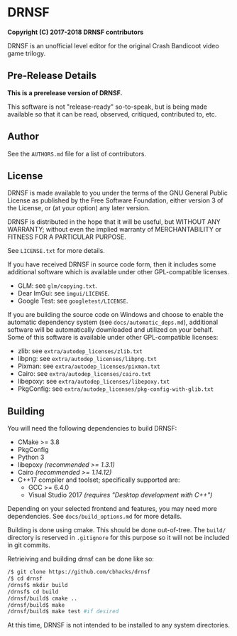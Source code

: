 # DRNSF #
__Copyright (C) 2017-2018  DRNSF contributors__

DRNSF is an unofficial level editor for the original Crash Bandicoot
video game trilogy.

## Pre-Release Details ##
__This is a prerelease version of DRNSF.__

This software is not "release-ready" so-to-speak, but is being made
available so that it can be read, observed, critiqued, contributed to,
etc.

## Author ##
See the `AUTHORS.md` file for a list of contributors.

## License ##
DRNSF is made available to you under the terms of the GNU General Public
License as published by the Free Software Foundation, either version 3
of the License, or (at your option) any later version.

DRNSF is distributed in the hope that it will be useful,
but WITHOUT ANY WARRANTY; without even the implied warranty of
MERCHANTABILITY or FITNESS FOR A PARTICULAR PURPOSE.

See `LICENSE.txt` for more details.

If you have received DRNSF in source code form, then it includes some
additional software which is available under other GPL-compatible
licenses.

 * GLM: see `glm/copying.txt`.
 * Dear ImGui: see `imgui/LICENSE`.
 * Google Test: see `googletest/LICENSE`.

If you are building the source code on Windows and choose to enable the
automatic dependency system (see `docs/automatic_deps.md`), additional
software will be automatically downloaded and utilized on your behalf.
Some of this software is available under other GPL-compatible licenses:

 * zlib: see `extra/autodep_licenses/zlib.txt`
 * libpng: see `extra/autodep_licenses/libpng.txt`
 * Pixman: see `extra/autodep_licenses/pixman.txt`
 * Cairo: see `extra/autodep_licenses/cairo.txt`
 * libepoxy: see `extra/autodep_licenses/libepoxy.txt`
 * PkgConfig: see `extra/autodep_licenses/pkg-config-with-glib.txt`

## Building ##
You will need the following dependencies to build DRNSF:

 * CMake >= 3.8
 * PkgConfig
 * Python 3
 * libepoxy _(recommended >= 1.3.1)_
 * Cairo _(recommended >= 1.14.12)_
 * C++17 compiler and toolset; specifically supported are:
   * GCC >= 6.4.0
   * Visual Studio 2017 _(requires "Desktop development with C++")_

Depending on your selected frontend and features, you may need more
dependencies. See `docs/build_options.md` for more details.

Building is done using cmake. This should be done out-of-tree. The
`build/` directory is reserved in `.gitignore` for this purpose so it
will not be included in git commits.

Retrieiving and building drnsf can be done like so:

```sh
/$ git clone https://github.com/cbhacks/drnsf
/$ cd drnsf
/drnsf$ mkdir build
/drnsf$ cd build
/drnsf/build$ cmake ..
/drnsf/build$ make
/drnsf/build$ make test #if desired
```

At this time, DRNSF is not intended to be installed to any system
directories.
